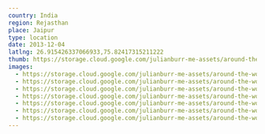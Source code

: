 ```yaml
---
country: India
region: Rejasthan
place: Jaipur
type: location
date: 2013-12-04
latlng: 26.915426337066933,75.82417315211222
thumb: https://storage.cloud.google.com/julianburr-me-assets/around-the-world/india/jaipur/IMG_1541--thumb.JPG
images:
  - https://storage.cloud.google.com/julianburr-me-assets/around-the-world/india/jaipur/IMG_1536.JPG
  - https://storage.cloud.google.com/julianburr-me-assets/around-the-world/india/jaipur/IMG_1532.JPG
  - https://storage.cloud.google.com/julianburr-me-assets/around-the-world/india/jaipur/IMG_1541.JPG
  - https://storage.cloud.google.com/julianburr-me-assets/around-the-world/india/jaipur/IMG_1520.JPG
  - https://storage.cloud.google.com/julianburr-me-assets/around-the-world/india/jaipur/IMG_1539.JPG
  - https://storage.cloud.google.com/julianburr-me-assets/around-the-world/india/jaipur/IMG_1534.JPG
  - https://storage.cloud.google.com/julianburr-me-assets/around-the-world/india/jaipur/IMG_1529.JPG
---
```

